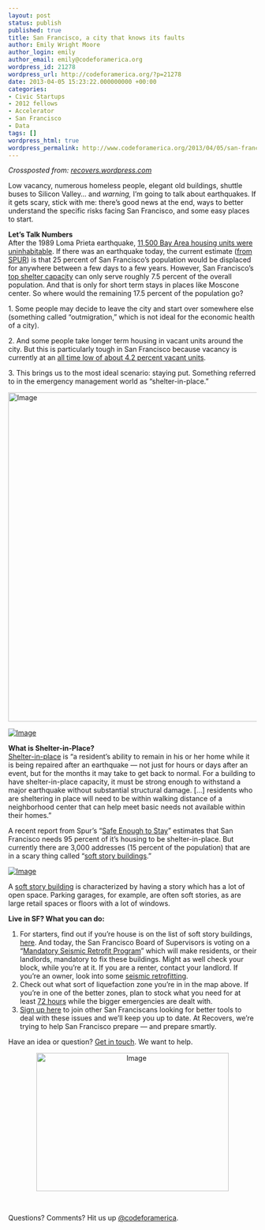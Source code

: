 ```yaml
---
layout: post
status: publish
published: true
title: San Francisco, a city that knows its faults
author: Emily Wright Moore
author_login: emily
author_email: emily@codeforamerica.org
wordpress_id: 21278
wordpress_url: http://codeforamerica.org/?p=21278
date: 2013-04-05 15:23:22.000000000 +00:00
categories:
- Civic Startups
- 2012 fellows
- Accelerator
- San Francisco
- Data
tags: []
wordpress_html: true
wordpress_permalink: http://www.codeforamerica.org/2013/04/05/san-francisco-a-city-that-knows-it%e2%80%99s-faults/
---
```


<p dir="ltr"><em>Crossposted from: <a href="http://recovers.wordpress.com/2013/04/03/san-francisco-a-city-that-knows-its-faults/" target="_blank">recovers.wordpress.com</a></em></p>
<p dir="ltr">Low vacancy, numerous homeless people, elegant old buildings, shuttle buses to Silicon Valley… and <em>warning,</em> I’m going to talk about earthquakes. If it gets scary, stick with me: there’s good news at the end, ways to better understand the specific risks facing San Francisco, and some easy places to start.</p>
<p dir="ltr"><strong>Let’s Talk Numbers</strong><br/>
After the 1989 Loma Prieta earthquake, <a href="http://www.spur.org/files/spur-reports/SPUR_Safe_Enough_to_Stay.pdf" target="_blank">11,500 Bay Area housing units were uninhabitable</a>. If there was an earthquake today, the current estimate (<a href="http://www.spur.org/publications/library/article/san-francisco-safe-enough-stay" target="_blank">from SPUR</a>) is that 25 percent of San Francisco’s population would be displaced for anywhere between a few days to a few years. However, San Francisco’s <a href="http://www.spur.org/files/spur-reports/SPUR_Safe_Enough_to_Stay.pdf">top shelter capacity</a> can only serve roughly 7.5 percent of the overall population. And that is only for short term stays in places like Moscone center. So where would the remaining 17.5 percent of the population go?</p>
<p dir="ltr">1. Some people may decide to leave the city and start over somewhere else (something called “outmigration,” which is not ideal for the economic health of a city).</p>
<p dir="ltr">2. And some people take longer term housing in vacant units around the city. But this is particularly tough in San Francisco because vacancy is currently at an <a href="http://www.sfgate.com/bayarea/article/S-F-apartment-rent-rises-as-vacancy-rates-fall-2335872.php" target="_blank">all time low of about 4.2 percent vacant units</a>.</p>
<p>3. This brings us to the most ideal scenario: staying put. Something referred to in the emergency management world as “shelter-in-place.”</p>
<p dir="ltr"><a href="http://recovers.files.wordpress.com/2013/04/ground-shaking-map.jpg"><img alt="Image" height="666" id="i-324" src="http://recovers.files.wordpress.com/2013/04/ground-shaking-map.jpg?w=650" title="http://kolahun.typepad.com/kolahun/2009/10/index.html" width="650"/></a></p>
<p dir="ltr"><a href="http://recovers.files.wordpress.com/2013/04/ground-shaking-key.jpg"><img alt="Image" id="i-326" src="http://recovers.files.wordpress.com/2013/04/ground-shaking-key.jpg?w=650"/></a></p>
<p dir="ltr"><strong>What is Shelter-in-Place?<br/>
</strong><a href="http://www.spur.org/publications/library/article/san-francisco-safe-enough-stay">Shelter-in-place</a> is “a resident’s ability to remain in his or her home while it is being repaired after an earthquake — not just for hours or days after an event, but for the months it may take to get back to normal. For a building to have shelter-in-place capacity, it must be strong enough to withstand a major earthquake without substantial structural damage. [...] residents who are sheltering in place will need to be within walking distance of a neighborhood center that can help meet basic needs not available within their homes.”</p>
<p dir="ltr">A recent report from Spur’s “<a href="http://www.spur.org/publications/library/article/san-francisco-safe-enough-stay">Safe Enough to Stay</a>” estimates that San Francisco needs 95 percent of it’s housing to be shelter-in-place. But currently there are 3,000 addresses (15 percent of the population) that are in a scary thing called “<a href="http://quake.abag.ca.gov/housing/softstory/">soft story buildings</a>.”</p>
<p dir="ltr"><a href="http://recovers.files.wordpress.com/2013/04/soft-story-building.jpg"><img alt="Image" id="i-327" src="http://recovers.files.wordpress.com/2013/04/soft-story-building.jpg?w=650"/></a></p>
<p dir="ltr">A <a href="http://www.wisegeek.com/what-is-a-soft-story-building.htm">soft story building</a> is characterized by having a story which has a lot of open space. Parking garages, for example, are often soft stories, as are large retail spaces or floors with a lot of windows.</p>
<p dir="ltr"><strong>Live in SF? What you can do:</strong></p>
<ol>
<li>For starters, find out if you’re house is on the list of soft story buildings, <a href="http://sfpublicpress.org/softstorylist">here</a>. And today, the San Francisco Board of Supervisors is voting on a “<a href="http://sf.curbed.com/archives/2013/04/02/supes_tackle_soft_story_seismic_rules.php">Mandatory Seismic Retrofit Program</a>” which will make residents, or their landlords, mandatory to fix these buildings. Might as well check your block, while you’re at it. If you are a renter, contact your landlord. If you’re an owner, look into some <a href="http://sfappeal.com/2013/03/tenant-troubles-will-the-board-of-supes-soft-story-retrofit-requirement-end-up-costing-me-a-bundle/">seismic retrofitting</a>.</li>
<li>Check out what sort of liquefaction zone you’re in in the map above. If you’re in one of the better zones, plan to stock what you need for at least <a href="http://72hours.org/">72 hours</a> while the bigger emergencies are dealt with.</li>
<li><a href="https://pledge.recovers.org/sf">Sign up here</a> to join other San Franciscans looking for better tools to deal with these issues and we’ll keep you up to date. At Recovers, we’re trying to help San Francisco prepare — and prepare smartly.</li>
</ol>
<p dir="ltr">Have an idea or question? <a href="mailto:support@recovers.org">Get in touch</a>. We want to help.</p>
<p dir="ltr" style="text-align: center;"><a href="https://pledge.recovers.org/sf"><img alt="Image" class="aligncenter" height="280" id="i-331" src="http://recovers.files.wordpress.com/2013/04/screen-shot-2013-04-03-at-11-19-45-am.png?w=650" width="390"/></a></p>
<p> </p>
<p>Questions? Comments? Hit us up <a href="http://twitter.com/codeforamerica">@codeforamerica</a>.</p>
